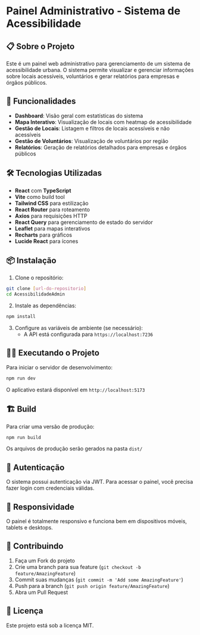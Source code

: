 # Painel Administrativo - Sistema de Acessibilidade

## 📋 Sobre o Projeto

Este é um painel web administrativo para gerenciamento de um sistema de acessibilidade urbana. O sistema permite visualizar e gerenciar informações sobre locais acessíveis, voluntários e gerar relatórios para empresas e órgãos públicos.

## 🚀 Funcionalidades

- **Dashboard**: Visão geral com estatísticas do sistema
- **Mapa Interativo**: Visualização de locais com heatmap de acessibilidade
- **Gestão de Locais**: Listagem e filtros de locais acessíveis e não acessíveis
- **Gestão de Voluntários**: Visualização de voluntários por região
- **Relatórios**: Geração de relatórios detalhados para empresas e órgãos públicos

## 🛠️ Tecnologias Utilizadas

- **React** com **TypeScript**
- **Vite** como build tool
- **Tailwind CSS** para estilização
- **React Router** para roteamento
- **Axios** para requisições HTTP
- **React Query** para gerenciamento de estado do servidor
- **Leaflet** para mapas interativos
- **Recharts** para gráficos
- **Lucide React** para ícones

## 📦 Instalação

1. Clone o repositório:
```bash
git clone [url-do-repositorio]
cd AcessibilidadeAdmin
```

2. Instale as dependências:
```bash
npm install
```

3. Configure as variáveis de ambiente (se necessário):
   - A API está configurada para `https://localhost:7236`

## 🏃‍♂️ Executando o Projeto

Para iniciar o servidor de desenvolvimento:

```bash
npm run dev
```

O aplicativo estará disponível em `http://localhost:5173`

## 🏗️ Build

Para criar uma versão de produção:

```bash
npm run build
```

Os arquivos de produção serão gerados na pasta `dist/`

## 🔐 Autenticação

O sistema possui autenticação via JWT. Para acessar o painel, você precisa fazer login com credenciais válidas.

## 📱 Responsividade

O painel é totalmente responsivo e funciona bem em dispositivos móveis, tablets e desktops.

## 🤝 Contribuindo

1. Faça um Fork do projeto
2. Crie uma branch para sua feature (`git checkout -b feature/AmazingFeature`)
3. Commit suas mudanças (`git commit -m 'Add some AmazingFeature'`)
4. Push para a branch (`git push origin feature/AmazingFeature`)
5. Abra um Pull Request

## 📝 Licença

Este projeto está sob a licença MIT.
